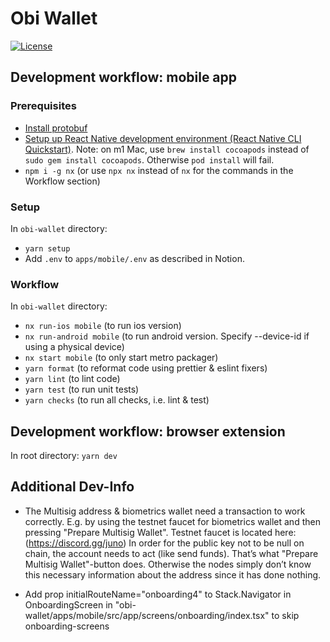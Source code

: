# Obi Wallet

[![License](https://img.shields.io/badge/License-Apache%202.0-blue.svg)](https://opensource.org/licenses/Apache-2.0)

## Development workflow: mobile app

### Prerequisites

- [Install protobuf](https://grpc.io/docs/protoc-installation/)
- [Setup up React Native development environment (React Native CLI Quickstart)](https://reactnative.dev/docs/environment-setup).
Note: on m1 Mac, use `brew install cocoapods` instead of `sudo gem install cocoapods`. Otherwise `pod install` will fail.
- `npm i -g nx` (or use `npx nx` instead of `nx` for the commands in the Workflow section)

### Setup

In `obi-wallet` directory:

- `yarn setup`
- Add `.env` to `apps/mobile/.env` as described in Notion.

### Workflow

In `obi-wallet` directory:

- `nx run-ios mobile` (to run ios version)
- `nx run-android mobile` (to run android version. Specify --device-id if using a physical device)
- `nx start mobile` (to only start metro packager)
- `yarn format` (to reformat code using prettier & eslint fixers)
- `yarn lint` (to lint code)
- `yarn test` (to run unit tests)
- `yarn checks` (to run all checks, i.e. lint & test)

## Development workflow: browser extension

In root directory: `yarn dev`

## Additional Dev-Info

- The Multisig address & biometrics wallet need a transaction to work correctly. E.g. by using the testnet faucet for biometrics wallet and then pressing "Prepare Multisig Wallet". Testnet faucet is located here: (https://discord.gg/juno)
In order for the public key not to be null on chain, the account needs to act (like send funds). That’s what "Prepare Multisig Wallet"-button does. Otherwise the nodes simply don’t know this necessary information about the address since it has done nothing.

- Add prop initialRouteName="onboarding4" to Stack.Navigator in OnboardingScreen in "obi-wallet/apps/mobile/src/app/screens/onboarding/index.tsx" to skip onboarding-screens
